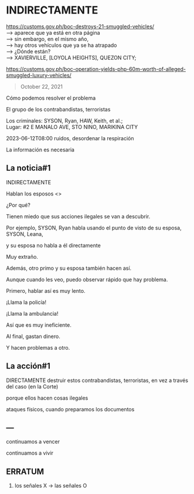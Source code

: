 # INDIRECTAMENTE

https://customs.gov.ph/boc-destroys-21-smuggled-vehicles/<br/>
—> aparece que ya está en otra página<br/>
—> sin embargo, en el mismo año, <br/>
—> hay otros vehículos que ya se ha atrapado<br/>
—> ¿Dónde están?<br/>
—> XAVIERVILLE, [LOYOLA HEIGHTS], QUEZON CITY;

https://customs.gov.ph/boc-operation-yields-php-60m-worth-of-alleged-smuggled-luxury-vehicles/

> October 22, 2021


Cómo podemos resolver el problema 

El grupo de los contrabandistas, terroristas

Los criminales: SYSON, Ryan, HAW, Keith, et al.;  
Lugar: #2 E MANALO AVE, STO NINO, MARIKINA CITY

2023-06-12T08:00
ruidos, desordenar la respiración

La información es necesaria

## La noticia#1

INDIRECTAMENTE

Hablan los esposos <<normalmente>>

¿Por qué? 

Tienen miedo que sus acciones ilegales se van a descubrir.

Por ejemplo, SYSON, Ryan habla usando el punto de visto de su esposa, SYSON, Leana, 

y su esposa no habla a él directamente

Muy extraño.

Además, otro primo y su esposa también hacen así.

Aunque cuando les veo, puedo observar rápido que hay problema.

Primero, hablar así es muy lento.

¡Llama la policía!

¡Llama la ambulancia!

Así que es muy ineficiente.

Al final, gastan dinero.

Y hacen problemas a otro.

## La acción#1

DIRECTAMENTE destruir estos contrabandistas, terroristas, en vez a través del caso (en la Corte)

porque ellos hacen cosas ilegales

ataques físicos, cuando preparamos los documentos

## —

continuamos a vencer

continuamos a vivir
  
 ## ERRATUM
  
 1) los señales X -> las señales O
 

